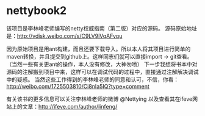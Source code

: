 # nettybook2

该项目是李林峰老师编写的netty权威指南（第二版）对应的源码。
源码原始地址是：http://vdisk.weibo.com/s/C9LV9iVqAFvqu

因为原始项目是用ant构建，而且还要下载导入。所以本人将其项目进行简单的maven转换，并且提交到github上。这样同志们就可以直接import -> git查看。（当然一些有关更ant的操作，本人没有修改，大神勿喷）
下一步我想将书本中对源码的注解搬到项目中来，这样可以在调试代码的过程中，直接通过注解解决调试中的疑惑。
当然这些工作得到的李林峰老师的同意和认可，不信，你看：http://weibo.com/1725503810/Ci8nIa5IQ?type=comment

有关该书的更多信息可以关注李林峰老师的微博 @Nettying 以及查看其在ifeve网站上的文章：http://ifeve.com/author/linfeng/






